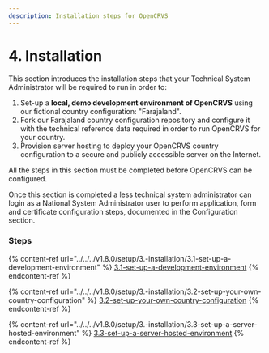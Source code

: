 ```yaml
---
description: Installation steps for OpenCRVS
---
```


# 4. Installation

This section introduces the installation steps that your Technical System Administrator will be required to run in order to:

1. Set-up a **local, demo development environment of OpenCRVS** using our fictional country configuration: "Farajaland".
2. Fork our Farajaland country configuration repository and configure it with the technical reference data required in order to run OpenCRVS for your country.
3. Provision server hosting to deploy your OpenCRVS country configuration to a secure and publicly accessible server on the Internet.

All the steps in this section must be completed before OpenCRVS can be configured.

Once this section is completed a less technical system administrator can login as a National System Administrator user to perform application, form and certificate configuration steps, documented in the Configuration section.

### Steps

{% content-ref url="../../../v1.8.0/setup/3.-installation/3.1-set-up-a-development-environment" %}
[3.1-set-up-a-development-environment](../../../v1.8.0/setup/3.-installation/3.1-set-up-a-development-environment)
{% endcontent-ref %}

{% content-ref url="../../../v1.8.0/setup/3.-installation/3.2-set-up-your-own-country-configuration" %}
[3.2-set-up-your-own-country-configuration](../../../v1.8.0/setup/3.-installation/3.2-set-up-your-own-country-configuration)
{% endcontent-ref %}

{% content-ref url="../../../v1.8.0/setup/3.-installation/3.3-set-up-a-server-hosted-environment" %}
[3.3-set-up-a-server-hosted-environment](../../../v1.8.0/setup/3.-installation/3.3-set-up-a-server-hosted-environment)
{% endcontent-ref %}

